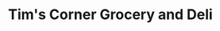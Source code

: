 ---
title: "Tim's Corner Grocery and Deli"
url: /ardmore/tims-corner-grocery-and-deli/
shop: supermarket
---